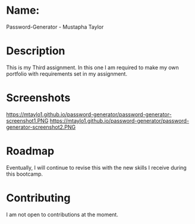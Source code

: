 # Name:  
Password-Generator - Mustapha Taylor    

# Description
This is my Third assignment. In this one I am required to make my own portfolio with requirements set in my assignment.

# Screenshots
https://mtaylo1.github.io/password-generator/password-generator-screenshot1.PNG
https://mtaylo1.github.io/password-generator/password-generator-screenshot2.PNG

# Roadmap
Eventually, I will continue to revise this with the new skills I receive during this bootcamp.

# Contributing 
I am not open to contributions at the moment. 


